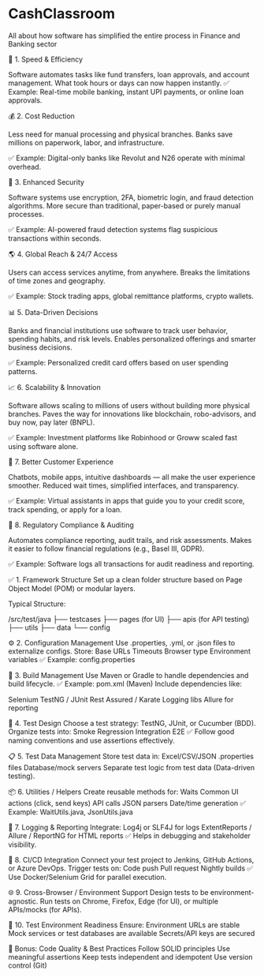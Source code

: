 # CashClassroom
All about how software has simplified the entire process in Finance and Banking sector

🚀 1. Speed & Efficiency

Software automates tasks like fund transfers, loan approvals, and account management.
What took hours or days can now happen instantly.
✅ Example: Real-time mobile banking, instant UPI payments, or online loan approvals.

💰 2. Cost Reduction

Less need for manual processing and physical branches.
Banks save millions on paperwork, labor, and infrastructure.

✅ Example: Digital-only banks like Revolut and N26 operate with minimal overhead.

🔐 3. Enhanced Security

Software systems use encryption, 2FA, biometric login, and fraud detection algorithms.
More secure than traditional, paper-based or purely manual processes.

✅ Example: AI-powered fraud detection systems flag suspicious transactions within seconds.

🌎 4. Global Reach & 24/7 Access

Users can access services anytime, from anywhere.
Breaks the limitations of time zones and geography.

✅ Example: Stock trading apps, global remittance platforms, crypto wallets.

📊 5. Data-Driven Decisions

Banks and financial institutions use software to track user behavior, spending habits, and risk levels.
Enables personalized offerings and smarter business decisions.

✅ Example: Personalized credit card offers based on user spending patterns.

📈 6. Scalability & Innovation

Software allows scaling to millions of users without building more physical branches.
Paves the way for innovations like blockchain, robo-advisors, and buy now, pay later (BNPL).

✅ Example: Investment platforms like Robinhood or Groww scaled fast using software alone.

🤝 7. Better Customer Experience

Chatbots, mobile apps, intuitive dashboards — all make the user experience smoother.
Reduced wait times, simplified interfaces, and transparency.

✅ Example: Virtual assistants in apps that guide you to your credit score, track spending, or apply for a loan.

💼 8. Regulatory Compliance & Auditing

Automates compliance reporting, audit trails, and risk assessments.
Makes it easier to follow financial regulations (e.g., Basel III, GDPR).

✅ Example: Software logs all transactions for audit readiness and reporting.



✅ 1. Framework Structure
Set up a clean folder structure based on Page Object Model (POM) or modular layers.

Typical Structure:

/src/test/java
  ├── testcases
  ├── pages (for UI)
  ├── apis (for API testing)
  ├── utils
  ├── data
  └── config
  
⚙️ 2. Configuration Management
Use .properties, .yml, or .json files to externalize configs.
Store:
Base URLs
Timeouts
Browser type
Environment variables
✅ Example: config.properties

🔧 3. Build Management
Use Maven or Gradle to handle dependencies and build lifecycle.
✅ Example: pom.xml (Maven)
Include dependencies like:

Selenium
TestNG / JUnit
Rest Assured / Karate
Logging libs
Allure for reporting

🧪 4. Test Design
Choose a test strategy: TestNG, JUnit, or Cucumber (BDD).
Organize tests into:
Smoke
Regression
Integration
E2E
✅ Follow good naming conventions and use assertions effectively.

📋 5. Test Data Management
Store test data in:
Excel/CSV/JSON
.properties files
Database/mock servers
Separate test logic from test data (Data-driven testing).


📦 6. Utilities / Helpers
Create reusable methods for:
Waits
Common UI actions (click, send keys)
API calls
JSON parsers
Date/time generation
✅ Example: WaitUtils.java, JsonUtils.java

📜 7. Logging & Reporting
Integrate:
Log4j or SLF4J for logs
ExtentReports / Allure / ReportNG for HTML reports
✅ Helps in debugging and stakeholder visibility.

🔄 8. CI/CD Integration
Connect your test project to Jenkins, GitHub Actions, or Azure DevOps.
Trigger tests on:
Code push
Pull request
Nightly builds
✅ Use Docker/Selenium Grid for parallel execution.

🌐 9. Cross-Browser / Environment Support
Design tests to be environment-agnostic.
Run tests on Chrome, Firefox, Edge (for UI), or multiple APIs/mocks (for APIs).


🔐 10. Test Environment Readiness
Ensure:
Environment URLs are stable
Mock services or test databases are available
Secrets/API keys are secured


🧪 Bonus: Code Quality & Best Practices
Follow SOLID principles
Use meaningful assertions
Keep tests independent and idempotent
Use version control (Git)
